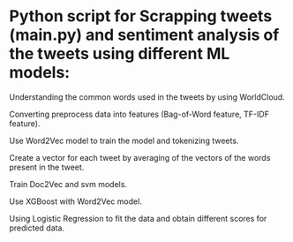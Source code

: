 # Python script for Scrapping tweets (main.py) and sentiment analysis of the tweets using different ML models:
Understanding the common words used in the tweets by using WorldCloud.

Converting preprocess data into features (Bag-of-Word feature, TF-IDF feature).

Use Word2Vec model to train the model and tokenizing tweets.

Create a vector for each tweet by averaging of the vectors of the words present in the tweet.

Train Doc2Vec and svm models.

Use XGBoost with Word2Vec model.

Using Logistic Regression to fit the data and obtain different scores for predicted data.



